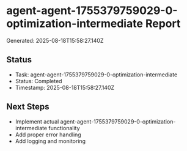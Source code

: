 # agent-agent-1755379759029-0-optimization-intermediate Report

Generated: 2025-08-18T15:58:27.140Z

## Status
- Task: agent-agent-1755379759029-0-optimization-intermediate
- Status: Completed
- Timestamp: 2025-08-18T15:58:27.140Z

## Next Steps
- Implement actual agent-agent-1755379759029-0-optimization-intermediate functionality
- Add proper error handling
- Add logging and monitoring
